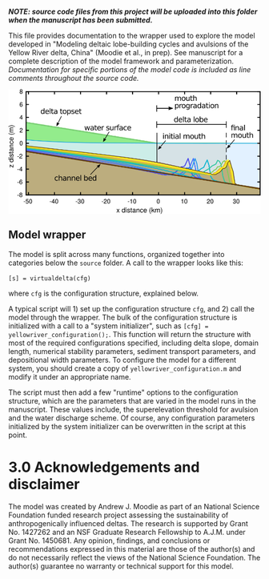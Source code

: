 **_NOTE: source code files from this project will be uploaded into this folder when the manuscript has been submitted._**

This file provides documentation to the wrapper used to explore the model develop​ed in "Modeling deltaic lobe-building cycles and avulsions of the Yellow River delta, China" (Moodie et al., in prep). See manuscript for a complete description of the model framework and parameterization. _Documentation for specific portions of the model code is included as line comments throughout the source code._

<img src="./private/demo_lobe.png" alt="Demo image of lobe growth" width="600" align="middle">

## Model wrapper
The model is split across many functions, organized together into categories below the `source` folder.
A call to the wrapper looks like this:

```
[s] = virtualdelta(cfg)
```

where `cfg` is the configuration structure, explained below.

A typical script will 1) set up the configuration structure `cfg`, and 2) call the model through the wrapper.
The bulk of the configuration structure is initialized with a call to a "system initializer", such as `[cfg] = yellowriver_configuration();`.
This function will return the structure with most of the required configurations specified, including delta slope, domain length, numerical stability parameters, sediment transport parameters, and depositional width parameters. 
To configure the model for a different system, you should create a copy of `yellowriver_configuration.m` and modify it under an appropriate name.

The script must then add a few "runtime" options to the configuration structure, which are the parameters that are varied in the model runs in the manuscript.
These values include, the superelevation threshold for avulsion and the water discharge scheme.
Of course, any configuration parameters initialized by the system initializer can be overwritten in the script at this point.


# 3.0 Acknowledgements and disclaimer
The model was created by Andrew J. Moodie as part of an National Science Foundation funded research project assessing the sustainability of anthropogenically influenced deltas.
The research is supported by Grant No. 1427262 and an NSF Graduate Research Fellowship to A.J.M. under Grant No. 1450681.
Any opinion, findings, and conclusions or recommendations expressed in this material are those of the author(s) and do not necessarily reflect the views of the National Science Foundation.
The author(s) guarantee no warranty or technical support for this model.
